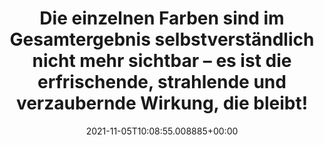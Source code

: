 ---
date: '2021-11-05T10:08:55.008885+00:00'
found_at: '2014-12-29'
found_url: http://www.hse24.de/Kosmetik/Dekorative-Kosmetik/Teint/Judith-Williams-Beauty-Queen-Powder-Pearls-Pinsel-pu62232530.html
title: Die einzelnen Farben sind im Gesamtergebnis selbstverständlich nicht mehr sichtbar
  – es ist die erfrischende, strahlende und verzaubernde Wirkung, die bleibt!
---